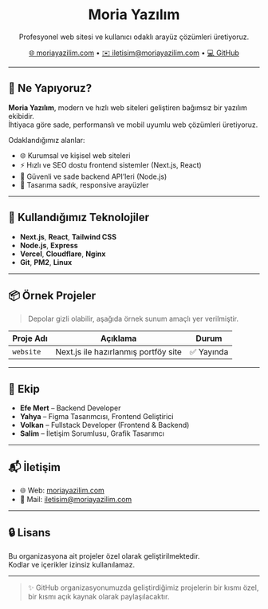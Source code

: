 <h1 align="center">Moria Yazılım</h1>

<p align="center">
  Profesyonel web sitesi ve kullanıcı odaklı arayüz çözümleri üretiyoruz.
</p>

<p align="center">
  <a href="https://moriayazilim.com" target="_blank">🌐 moriayazilim.com</a> •
  <a href="mailto:iletisim@moriayazilim.com">✉️ iletisim@moriayazilim.com</a> •
  <a href="https://github.com/Moria-Yazilim">💻 GitHub</a>
</p>

---

## 💼 Ne Yapıyoruz?

**Moria Yazılım**, modern ve hızlı web siteleri geliştiren bağımsız bir yazılım ekibidir.  
İhtiyaca göre sade, performanslı ve mobil uyumlu web çözümleri üretiyoruz.

Odaklandığımız alanlar:

- 🌐 Kurumsal ve kişisel web siteleri
- ⚡️ Hızlı ve SEO dostu frontend sistemler (Next.js, React)
- 🔐 Güvenli ve sade backend API’leri (Node.js)
- 🎨 Tasarıma sadık, responsive arayüzler

---

## 🧪 Kullandığımız Teknolojiler

- **Next.js**, **React**, **Tailwind CSS**
- **Node.js**, **Express**
- **Vercel**, **Cloudflare**, **Nginx**
- **Git**, **PM2**, **Linux**

---

## 📦 Örnek Projeler

> Depolar gizli olabilir, aşağıda örnek sunum amaçlı yer verilmiştir.

| Proje Adı        | Açıklama                        | Durum   |
|------------------|----------------------------------|---------|
| `website`  | Next.js ile hazırlanmış portföy site | ✅ Yayında |

---

## 👥 Ekip

- **Efe Mert** – Backend Developer  
- **Yahya** – Figma Tasarımcısı, Frontend Geliştirici  
- **Volkan** – Fullstack Developer (Frontend & Backend)  
- **Salim** – İletişim Sorumlusu, Grafik Tasarımcı

---

## 📬 İletişim

- 🌐 Web: [moriayazilim.com](https://moriayazilim.com)  
- 📧 Mail: [iletisim@moriayazilim.com](mailto:iletisim@moriayazilim.com)

---

## 🔒 Lisans

Bu organizasyona ait projeler özel olarak geliştirilmektedir.  
Kodlar ve içerikler izinsiz kullanılamaz.

---

> ✨ GitHub organizasyonumuzda geliştirdiğimiz projelerin bir kısmı özel, bir kısmı açık kaynak olarak paylaşılacaktır.
